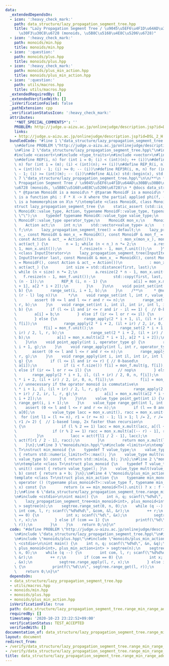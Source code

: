 ```yaml
---
data:
  _extendedDependsOn:
  - icon: ':heavy_check_mark:'
    path: data_structure/lazy_propagation_segment_tree.hpp
    title: "Lazy Propagation Segment Tree / \u9045\u5EF6\u4F1D\u64AD\u30BB\u30B0\u30E1\
      \u30F3\u30C8\u6728 (monoids, \u5B8C\u5168\u4E8C\u5206\u6728)"
  - icon: ':heavy_check_mark:'
    path: monoids/min.hpp
    title: monoids/min.hpp
  - icon: ':question:'
    path: monoids/plus.hpp
    title: monoids/plus.hpp
  - icon: ':heavy_check_mark:'
    path: monoids/plus_min_action.hpp
    title: monoids/plus_min_action.hpp
  - icon: ':question:'
    path: utils/macros.hpp
    title: utils/macros.hpp
  _extendedRequiredBy: []
  _extendedVerifiedWith: []
  _isVerificationFailed: false
  _pathExtension: cpp
  _verificationStatusIcon: ':heavy_check_mark:'
  attributes:
    '*NOT_SPECIAL_COMMENTS*': ''
    PROBLEM: http://judge.u-aizu.ac.jp/onlinejudge/description.jsp?id=DSL_2_H
    links:
    - http://judge.u-aizu.ac.jp/onlinejudge/description.jsp?id=DSL_2_H
  bundledCode: "#line 1 \"data_structure/lazy_propagation_segment_tree.range_min_range_add.test.cpp\"\
    \n#define PROBLEM \"http://judge.u-aizu.ac.jp/onlinejudge/description.jsp?id=DSL_2_H\"\
    \n#line 2 \"data_structure/lazy_propagation_segment_tree.hpp\"\n#include <algorithm>\n\
    #include <cassert>\n#include <type_traits>\n#include <vector>\n#line 2 \"utils/macros.hpp\"\
    \n#define REP(i, n) for (int i = 0; (i) < (int)(n); ++ (i))\n#define REP3(i, m,\
    \ n) for (int i = (m); (i) < (int)(n); ++ (i))\n#define REP_R(i, n) for (int i\
    \ = (int)(n) - 1; (i) >= 0; -- (i))\n#define REP3R(i, m, n) for (int i = (int)(n)\
    \ - 1; (i) >= (int)(m); -- (i))\n#define ALL(x) std::begin(x), std::end(x)\n#line\
    \ 7 \"data_structure/lazy_propagation_segment_tree.hpp\"\n\n/**\n * @brief Lazy\
    \ Propagation Segment Tree / \u9045\u5EF6\u4F1D\u64AD\u30BB\u30B0\u30E1\u30F3\u30C8\
    \u6728 (monoids, \u5B8C\u5168\u4E8C\u5206\u6728)\n * @docs data_structure/lazy_propagation_segment_tree.md\n\
    \ * @tparam MonoidX is a monoid\n * @tparam MonoidF is a monoid\n * @tparam Action\
    \ is a function phi : F * X -> X where the partial applied phi(f, -) : X -> X\
    \ is a homomorphism on X\n */\ntemplate <class MonoidX, class MonoidF, class Action>\n\
    struct lazy_propagation_segment_tree {\n    static_assert (std::is_invocable_r<typename\
    \ MonoidX::value_type, Action, typename MonoidF::value_type, typename MonoidX::value_type>::value,\
    \ \"\");\n    typedef typename MonoidX::value_type value_type;\n    typedef typename\
    \ MonoidF::value_type operator_type;\n    MonoidX mon_x;\n    MonoidF mon_f;\n\
    \    Action act;\n    int n;\n    std::vector<value_type> a;\n    std::vector<operator_type>\
    \ f;\n\n    lazy_propagation_segment_tree() = default;\n    lazy_propagation_segment_tree(int\
    \ n_, const MonoidX & mon_x_ = MonoidX(), const MonoidF & mon_f_ = MonoidF(),\
    \ const Action & act_ = Action())\n            : mon_x(mon_x_), mon_f(mon_f_),\
    \ act(act_) {\n        n = 1; while (n < n_) n *= 2;\n        a.resize(2 * n -\
    \ 1, mon_x.unit());\n        f.resize(n - 1, mon_f.unit());\n    }\n    template\
    \ <class InputIterator>\n    lazy_propagation_segment_tree(InputIterator first,\
    \ InputIterator last, const MonoidX & mon_x_ = MonoidX(), const MonoidF & mon_f_\
    \ = MonoidF(), const Action & act_ = Action())\n            : mon_x(mon_x_), mon_f(mon_f_),\
    \ act(act_) {\n        int size = std::distance(first, last);\n        n = 1;\
    \ while (n < size) n *= 2;\n        a.resize(2 * n - 1, mon_x.unit());\n     \
    \   f.resize(n - 1, mon_f.unit());\n        std::copy(first, last, a.begin() +\
    \ (n - 1));\n        REP_R (i, n - 1) {\n            a[i] = mon_x.mult(a[2 * i\
    \ + 1], a[2 * i + 2]);\n        }\n    }\n\n    void point_set(int i, value_type\
    \ b) {\n        range_set(i, i + 1, b);\n    }\n    /**\n     * @note O(min(n,\
    \ (r - l) log n))\n     */\n    void range_set(int l, int r, value_type b) {\n\
    \        assert (0 <= l and l <= r and r <= n);\n        range_set(0, 0, n, l,\
    \ r, b);\n    }\n    void range_set(int i, int il, int ir, int l, int r, value_type\
    \ b) {\n        if (l <= il and ir <= r and ir - il == 1) {  // 0-based\n    \
    \        a[i] = b;\n        } else if (ir <= l or r <= il) {\n            // nop\n\
    \        } else {\n            range_apply(2 * i + 1, il, (il + ir) / 2, 0, n,\
    \ f[i]);\n            range_apply(2 * i + 2, (il + ir) / 2, ir, 0, n, f[i]);\n\
    \            f[i] = mon_f.unit();\n            range_set(2 * i + 1, il, (il +\
    \ ir) / 2, l, r, b);\n            range_set(2 * i + 2, (il + ir) / 2, ir, l, r,\
    \ b);\n            a[i] = mon_x.mult(a[2 * i + 1], a[2 * i + 2]);\n        }\n\
    \    }\n\n    void point_apply(int i, operator_type g) {\n        range_apply(i,\
    \ i + 1, g);\n    }\n    void range_apply(int l, int r, operator_type g) {\n \
    \       assert (0 <= l and l <= r and r <= n);\n        range_apply(0, 0, n, l,\
    \ r, g);\n    }\n    void range_apply(int i, int il, int ir, int l, int r, operator_type\
    \ g) {\n        if (l <= il and ir <= r) { // 0-based\n            a[i] = act(g,\
    \ a[i]);\n            if (i < f.size()) f[i] = mon_f.mult(g, f[i]);\n        }\
    \ else if (ir <= l or r <= il) {\n            // nop\n        } else {\n     \
    \       range_apply(2 * i + 1, il, (il + ir) / 2, 0, n, f[i]);\n            range_apply(2\
    \ * i + 2, (il + ir) / 2, ir, 0, n, f[i]);\n            f[i] = mon_f.unit(); \
    \ // unnecessary if the oprator monoid is commutative\n            range_apply(2\
    \ * i + 1, il, (il + ir) / 2, l, r, g);\n            range_apply(2 * i + 2, (il\
    \ + ir) / 2, ir, l, r, g);\n            a[i] = mon_x.mult(a[2 * i + 1], a[2 *\
    \ i + 2]);\n        }\n    }\n\n    value_type point_get(int i) {\n        return\
    \ range_get(i, i + 1);\n    }\n    value_type range_get(int l, int r) {\n    \
    \    assert (0 <= l and l <= r and r <= n);\n        if (l == 0 and r == n) return\
    \ a[0];\n        value_type lacc = mon_x.unit(), racc = mon_x.unit();\n      \
    \  for (int l1 = (l += n), r1 = (r += n) - 1; l1 > 1; l /= 2, r /= 2, l1 /= 2,\
    \ r1 /= 2) {  // 1-based loop, 2x faster than recursion\n            if (l < r)\
    \ {\n                if (l % 2 == 1) lacc = mon_x.mult(lacc, a[(l ++) - 1]);\n\
    \                if (r % 2 == 1) racc = mon_x.mult(a[(-- r) - 1], racc);\n   \
    \         }\n            lacc = act(f[l1 / 2 - 1], lacc);\n            racc =\
    \ act(f[r1 / 2 - 1], racc);\n        }\n        return mon_x.mult(lacc, racc);\n\
    \    }\n};\n#line 3 \"monoids/min.hpp\"\n#include <limits>\n\ntemplate <class\
    \ T>\nstruct min_monoid {\n    typedef T value_type;\n    value_type unit() const\
    \ { return std::numeric_limits<T>::max(); }\n    value_type mult(value_type a,\
    \ value_type b) const { return std::min(a, b); }\n};\n#line 2 \"monoids/plus.hpp\"\
    \n\ntemplate <class T>\nstruct plus_monoid {\n    typedef T value_type;\n    value_type\
    \ unit() const { return value_type(); }\n    value_type mult(value_type a, value_type\
    \ b) const { return a + b; }\n};\n#line 4 \"monoids/plus_min_action.hpp\"\n\n\
    template <class T>\nstruct plus_min_action {\n    typename min_monoid<T>::value_type\
    \ operator () (typename plus_monoid<T>::value_type f, typename min_monoid<T>::value_type\
    \ x) const {\n        return (x == min_monoid<T>().unit() ? x : f + x);\n    }\n\
    };\n#line 6 \"data_structure/lazy_propagation_segment_tree.range_min_range_add.test.cpp\"\
    \n#include <cstdio>\n\nint main() {\n    int n, q; scanf(\"%d%d\", &n, &q);\n\
    \    lazy_propagation_segment_tree<min_monoid<int>, plus_monoid<int>, plus_min_action<int>\
    \ > segtree(n);\n    segtree.range_set(0, n, 0);\n    while (q --) {\n       \
    \ int com, l, r; scanf(\"%d%d%d\", &com, &l, &r);\n        ++ r;\n        if (com\
    \ == 0) {\n            int x; scanf(\"%d\", &x);\n            segtree.range_apply(l,\
    \ r, x);\n        } else if (com == 1) {\n            printf(\"%d\\n\", segtree.range_get(l,\
    \ r));\n        }\n    }\n    return 0;\n}\n"
  code: "#define PROBLEM \"http://judge.u-aizu.ac.jp/onlinejudge/description.jsp?id=DSL_2_H\"\
    \n#include \"data_structure/lazy_propagation_segment_tree.hpp\"\n#include \"monoids/min.hpp\"\
    \n#include \"monoids/plus.hpp\"\n#include \"monoids/plus_min_action.hpp\"\n#include\
    \ <cstdio>\n\nint main() {\n    int n, q; scanf(\"%d%d\", &n, &q);\n    lazy_propagation_segment_tree<min_monoid<int>,\
    \ plus_monoid<int>, plus_min_action<int> > segtree(n);\n    segtree.range_set(0,\
    \ n, 0);\n    while (q --) {\n        int com, l, r; scanf(\"%d%d%d\", &com, &l,\
    \ &r);\n        ++ r;\n        if (com == 0) {\n            int x; scanf(\"%d\"\
    , &x);\n            segtree.range_apply(l, r, x);\n        } else if (com == 1)\
    \ {\n            printf(\"%d\\n\", segtree.range_get(l, r));\n        }\n    }\n\
    \    return 0;\n}\n"
  dependsOn:
  - data_structure/lazy_propagation_segment_tree.hpp
  - utils/macros.hpp
  - monoids/min.hpp
  - monoids/plus.hpp
  - monoids/plus_min_action.hpp
  isVerificationFile: true
  path: data_structure/lazy_propagation_segment_tree.range_min_range_add.test.cpp
  requiredBy: []
  timestamp: '2020-10-23 23:22:52+09:00'
  verificationStatus: TEST_ACCEPTED
  verifiedWith: []
documentation_of: data_structure/lazy_propagation_segment_tree.range_min_range_add.test.cpp
layout: document
redirect_from:
- /verify/data_structure/lazy_propagation_segment_tree.range_min_range_add.test.cpp
- /verify/data_structure/lazy_propagation_segment_tree.range_min_range_add.test.cpp.html
title: data_structure/lazy_propagation_segment_tree.range_min_range_add.test.cpp
---
```

